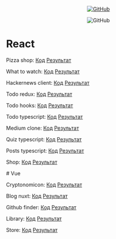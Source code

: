 <p align="center">
	<a href="https://github.com/some-yummy-nick?tab=repositories"><img src="https://img.shields.io/github/followers/some-yummy-nick.svg?label=GitHub&style=social" alt="GitHub"></a>
</p>
<p align="center">
	<img src="https://media.giphy.com/media/l3vR9IG7KlnQEAwTe/giphy.gif" alt="GitHub">
</p>

# React
<p>
	Pizza shop: <a href="https://github.com/some-yummy-nick/react-pizza">Код</a>
	<a href="https://some-yummy-react-pizza.netlify.app/">Результат</a>
</p>
<p>
	What to watch: <a href="https://github.com/some-yummy-nick/what-to-watch">Код</a>
	<a href="https://some-yummy-what-to-watch.netlify.app/">Результат</a>
</p>
<p>
	Hackernews client: <a href="https://github.com/some-yummy-nick/hackernews-client">Код</a>
	<a href="https://some-yummy-hackernews.netlify.com/">Результат</a>
</p>
<p>
	Todo redux: <a href="https://github.com/some-yummy-nick/todo-redux">Код</a>
	<a href="https://some-yummy-todo-redux.web.app/">Результат</a>
</p>
<p>
	Todo hooks: <a href="https://github.com/some-yummy-nick/todo-hooks">Код</a>
	<a href="https://some-yummy-todo-hooks.netlify.app/">Результат</a>
</p>
<p>
	Todo typescript: <a href="https://github.com/some-yummy-nick/react-ts-todo">Код</a>
	<a href="https://some-yummy-react-ts-todo.netlify.app/">Результат</a>
</p>
<p>
	Medium clone: <a href="https://github.com/some-yummy-nick/medium-clone">Код</a>
	<a href="https://some-yummy-medium-clone.netlify.app/">Результат</a>
</p>
<p>
	Quiz typescript: <a href="https://github.com/some-yummy-nick/react-ts-quiz">Код</a>
	<a href="https://some-yummy-react-ts-quiz.netlify.app/">Результат</a>
</p>
<p>
	Posts typescript: <a href="https://github.com/some-yummy-nick/react-ts-posts">Код</a>
	<a href="https://some-yummy-react-ts-posts.netlify.app/">Результат</a>
</p>
<p>
	Shop: <a href="https://github.com/some-yummy-nick/react-shop">Код</a>
	<a href="https://yeffasol-shop.netlify.app/">Результат</a>
</p>
# Vue
<p>
	Cryptonomicon: <a href="https://github.com/some-yummy-nick/vue-cryptonomicon">Код</a>
	<a href="https://some-yummy-cryptonomicon.netlify.app/">Результат</a>
</p>
<p>
	Blog nuxt: <a href="https://github.com/some-yummy-nick/vue-blog-nuxt">Код</a>
	<a href="https://some-yummy-vue-blog-nuxt.netlify.app/">Результат</a>
</p>
<p>
	Github finder: <a href="https://github.com/some-yummy-nick/vue-github-finder">Код</a>
	<a href="https://some-yummy-vue-github-finder.netlify.app/">Результат</a>
</p>
<p>
	Library: <a href="https://github.com/some-yummy-nick/vue-library">Код</a>
	<a href="https://some-yummy-vue-library.netlify.app/">Результат</a>
</p>
<p>
	Store: <a href="https://github.com/some-yummy-nick/vue-store">Код</a>
	<a href="https://some-yummy-vue-store.netlify.app/">Результат</a>
</p>
